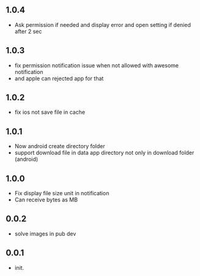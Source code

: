 ## 1.0.4

- Ask permission if needed and display error and  open setting if denied after 2 sec

## 1.0.3

- fix permission notification issue when not allowed with awesome notification
- and apple can rejected app for that

## 1.0.2

- fix ios not save file in cache

## 1.0.1

- Now android create directory folder
- support download file in data app directory not only in download folder (android)

## 1.0.0

- Fix display file size unit in notification
- Can receive bytes as MB

## 0.0.2

- solve images in pub dev

## 0.0.1

- init.
  